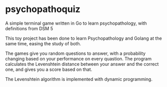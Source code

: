 # psychopathoquiz
A simple terminal game written in Go to learn psychopathology, with definitions from DSM 5 

This toy project has been done to learn Psychopathology and Golang at the same time, easing the study of both. 

The games give you random questions to answer, with a probability changing based on your performance on every quastion. 
The program calculates the Levenshtein distance between your answer and the correct one, and gives you a score based on that.

The Levenshtein algorithm is implemented with dynamic programming.
